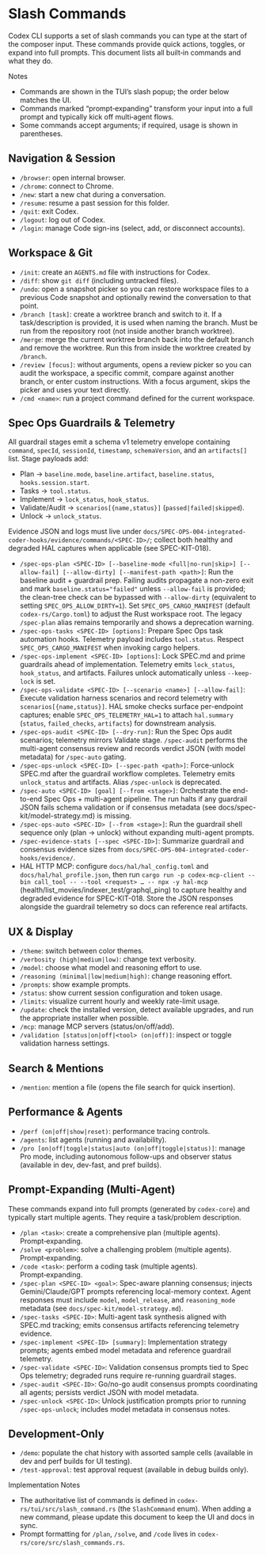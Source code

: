 # Slash Commands

Codex CLI supports a set of slash commands you can type at the start of the
composer input. These commands provide quick actions, toggles, or expand into
full prompts. This document lists all built‑in commands and what they do.

Notes

- Commands are shown in the TUI’s slash popup; the order below matches the UI.
- Commands marked “prompt‑expanding” transform your input into a full prompt and
  typically kick off multi‑agent flows.
- Some commands accept arguments; if required, usage is shown in parentheses.

## Navigation & Session

- `/browser`: open internal browser.
- `/chrome`: connect to Chrome.
- `/new`: start a new chat during a conversation.
- `/resume`: resume a past session for this folder.
- `/quit`: exit Codex.
- `/logout`: log out of Codex.
- `/login`: manage Code sign-ins (select, add, or disconnect accounts).

## Workspace & Git

- `/init`: create an `AGENTS.md` file with instructions for Codex.
- `/diff`: show `git diff` (including untracked files).
- `/undo`: open a snapshot picker so you can restore workspace files to a
  previous Code snapshot and optionally rewind the conversation to that point.
- `/branch [task]`: create a worktree branch and switch to it. If a
  task/description is provided, it is used when naming the branch. Must be run
  from the repository root (not inside another branch worktree).
- `/merge`: merge the current worktree branch back into the default branch and
  remove the worktree. Run this from inside the worktree created by `/branch`.
- `/review [focus]`: without arguments, opens a review picker so you can audit
  the workspace, a specific commit, compare against another branch, or enter
  custom instructions. With a focus argument, skips the picker and uses your
  text directly.
- `/cmd <name>`: run a project command defined for the current workspace.

## Spec Ops Guardrails & Telemetry

All guardrail stages emit a schema v1 telemetry envelope containing `command`, `specId`, `sessionId`, `timestamp`, `schemaVersion`, and an `artifacts[]` list. Stage payloads add:

- Plan → `baseline.mode`, `baseline.artifact`, `baseline.status`, `hooks.session.start`.
- Tasks → `tool.status`.
- Implement → `lock_status`, `hook_status`.
- Validate/Audit → `scenarios[{name,status}]` (`passed|failed|skipped`).
- Unlock → `unlock_status`.

Evidence JSON and logs must live under `docs/SPEC-OPS-004-integrated-coder-hooks/evidence/commands/<SPEC-ID>/`; collect both healthy and degraded HAL captures when applicable (see SPEC-KIT-018).

- `/spec-ops-plan <SPEC-ID> [--baseline-mode <full|no-run|skip>] [--allow-fail] [--allow-dirty] [--manifest-path <path>]`: Run the baseline audit + guardrail prep. Failing audits propagate a non-zero exit and mark `baseline.status="failed"` unless `--allow-fail` is provided; the clean-tree check can be bypassed with `--allow-dirty` (equivalent to setting `SPEC_OPS_ALLOW_DIRTY=1`). Set `SPEC_OPS_CARGO_MANIFEST` (default `codex-rs/Cargo.toml`) to adjust the Rust workspace root. The legacy `/spec-plan` alias remains temporarily and shows a deprecation warning.
- `/spec-ops-tasks <SPEC-ID> [options]`: Prepare Spec Ops task automation hooks. Telemetry payload includes `tool.status`. Respect `SPEC_OPS_CARGO_MANIFEST` when invoking cargo helpers.
- `/spec-ops-implement <SPEC-ID> [options]`: Lock SPEC.md and prime guardrails ahead of implementation. Telemetry emits `lock_status`, `hook_status`, and artifacts. Failures unlock automatically unless `--keep-lock` is set.
- `/spec-ops-validate <SPEC-ID> [--scenario <name>] [--allow-fail]`: Execute validation harness scenarios and record telemetry with `scenarios[{name,status}]`. HAL smoke checks surface per-endpoint captures; enable `SPEC_OPS_TELEMETRY_HAL=1` to attach `hal.summary` (`status`, `failed_checks`, `artifacts`) for downstream analysis.
- `/spec-ops-audit <SPEC-ID> [--dry-run]`: Run the Spec Ops audit scenarios; telemetry mirrors Validate stage. `/spec-audit` performs the multi-agent consensus review and records verdict JSON (with model metadata) for `/spec-auto` gating.
- `/spec-ops-unlock <SPEC-ID> [--spec-path <path>]`: Force-unlock SPEC.md after the guardrail workflow completes. Telemetry emits `unlock_status` and artifacts. Alias `/spec-unlock` is deprecated.
- `/spec-auto <SPEC-ID> [goal] [--from <stage>]`: Orchestrate the end-to-end Spec Ops + multi-agent pipeline. The run halts if any guardrail JSON fails schema validation or if consensus metadata (see docs/spec-kit/model-strategy.md) is missing.
- `/spec-ops-auto <SPEC-ID> [--from <stage>]`: Run the guardrail shell sequence only (plan → unlock) without expanding multi-agent prompts.
- `/spec-evidence-stats [--spec <SPEC-ID>]`: Summarize guardrail and consensus evidence sizes from `docs/SPEC-OPS-004-integrated-coder-hooks/evidence/`.
- HAL HTTP MCP: configure `docs/hal/hal_config.toml` and `docs/hal/hal_profile.json`, then run `cargo run -p codex-mcp-client --bin call_tool -- --tool <request> … -- npx -y hal-mcp` (health/list_movies/indexer_test/graphql_ping) to capture healthy and degraded evidence for SPEC-KIT-018. Store the JSON responses alongside the guardrail telemetry so docs can reference real artifacts.

## UX & Display

- `/theme`: switch between color themes.
- `/verbosity (high|medium|low)`: change text verbosity.
- `/model`: choose what model and reasoning effort to use.
- `/reasoning (minimal|low|medium|high)`: change reasoning effort.
- `/prompts`: show example prompts.
- `/status`: show current session configuration and token usage.
- `/limits`: visualize current hourly and weekly rate-limit usage.
- `/update`: check the installed version, detect available upgrades, and run the
  appropriate installer when possible.
- `/mcp`: manage MCP servers (status/on/off/add).
- `/validation [status|on|off|<tool> (on|off)]`: inspect or toggle validation
  harness settings.

## Search & Mentions

- `/mention`: mention a file (opens the file search for quick insertion).

## Performance & Agents

- `/perf (on|off|show|reset)`: performance tracing controls.
- `/agents`: list agents (running and availability).
- `/pro [on|off|toggle|status|auto (on|off|toggle|status)]`: manage Pro mode,
  including autonomous follow-ups and observer status (available in dev,
  dev-fast, and pref builds).

## Prompt‑Expanding (Multi‑Agent)

These commands expand into full prompts (generated by `codex-core`) and
typically start multiple agents. They require a task/problem description.

- `/plan <task>`: create a comprehensive plan (multiple agents). Prompt‑expanding.
- `/solve <problem>`: solve a challenging problem (multiple agents). Prompt‑expanding.
- `/code <task>`: perform a coding task (multiple agents). Prompt‑expanding.
- `/spec-plan <SPEC-ID> <goal>`: Spec-aware planning consensus; injects Gemini/Claude/GPT prompts referencing local-memory context. Agent responses must include `model`, `model_release`, and `reasoning_mode` metadata (see `docs/spec-kit/model-strategy.md`).
- `/spec-tasks <SPEC-ID>`: Multi-agent task synthesis aligned with SPEC.md tracking; emits consensus artifacts referencing telemetry evidence.
- `/spec-implement <SPEC-ID> [summary]`: Implementation strategy prompts; agents embed model metadata and reference guardrail telemetry.
- `/spec-validate <SPEC-ID>`: Validation consensus prompts tied to Spec Ops telemetry; degraded runs require re-running guardrail stages.
- `/spec-audit <SPEC-ID>`: Go/no-go audit consensus prompts coordinating all agents; persists verdict JSON with model metadata.
- `/spec-unlock <SPEC-ID>`: Unlock justification prompts prior to running `/spec-ops-unlock`; includes model metadata in consensus notes.

## Development‑Only

- `/demo`: populate the chat history with assorted sample cells (available in
  dev and perf builds for UI testing).
- `/test-approval`: test approval request (available in debug builds only).

Implementation Notes

- The authoritative list of commands is defined in
  `codex-rs/tui/src/slash_command.rs` (the `SlashCommand` enum). When adding a
  new command, please update this document to keep the UI and docs in sync.
- Prompt formatting for `/plan`, `/solve`, and `/code` lives in
  `codex-rs/core/src/slash_commands.rs`.

